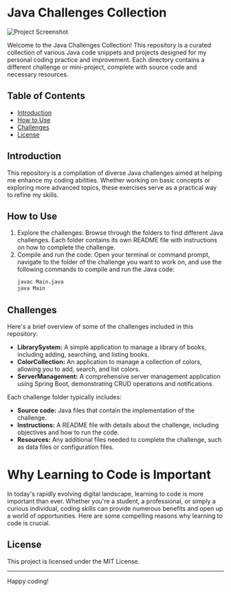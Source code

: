 # Java Challenges Collection


![Project Screenshot](https://www.summerbank.co.uk/wp-content/uploads/2020/04/Untitled-design-6-620x310-1.jpg)

Welcome to the Java Challenges Collection! This repository is a curated collection of various Java code snippets and projects designed for my personal coding practice and improvement. Each directory contains a different challenge or mini-project, complete with source code and necessary resources.

## Table of Contents

- [Introduction](#introduction)
- [How to Use](#how-to-use)
- [Challenges](#challenges)
- [License](#license)

## Introduction

This repository is a compilation of diverse Java challenges aimed at helping me enhance my coding abilities. Whether working on basic concepts or exploring more advanced topics, these exercises serve as a practical way to refine my skills.

## How to Use

1. Explore the challenges: Browse through the folders to find different Java challenges. Each folder contains its own README file with instructions on how to complete the challenge.
2. Compile and run the code: Open your terminal or command prompt, navigate to the folder of the challenge you want to work on, and use the following commands to compile and run the Java code:
    ```bash
    javac Main.java
    java Main
    ```

## Challenges


Here's a brief overview of some of the challenges included in this repository:

- **LibrarySystem:** A simple application to manage a library of books, including adding, searching, and listing books.
- **ColorCollection:** An application to manage a collection of colors, allowing you to add, search, and list colors.
- **ServerManagement:** A comprehensive server management application using Spring Boot, demonstrating CRUD operations and notifications.

Each challenge folder typically includes:

- **Source code:** Java files that contain the implementation of the challenge.
- **Instructions:** A README file with details about the challenge, including objectives and how to run the code.
- **Resources:** Any additional files needed to complete the challenge, such as data files or configuration files.


# Why Learning to Code is Important

In today's rapidly evolving digital landscape, learning to code is more important than ever. Whether you're a student, a professional, or simply a curious individual, coding skills can provide numerous benefits and open up a world of opportunities. Here are some compelling reasons why learning to code is crucial.
## License

This project is licensed under the MIT License. 

---

Happy coding!
